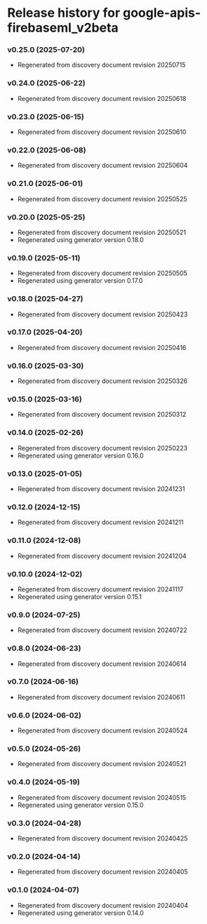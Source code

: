 # Release history for google-apis-firebaseml_v2beta

### v0.25.0 (2025-07-20)

* Regenerated from discovery document revision 20250715

### v0.24.0 (2025-06-22)

* Regenerated from discovery document revision 20250618

### v0.23.0 (2025-06-15)

* Regenerated from discovery document revision 20250610

### v0.22.0 (2025-06-08)

* Regenerated from discovery document revision 20250604

### v0.21.0 (2025-06-01)

* Regenerated from discovery document revision 20250525

### v0.20.0 (2025-05-25)

* Regenerated from discovery document revision 20250521
* Regenerated using generator version 0.18.0

### v0.19.0 (2025-05-11)

* Regenerated from discovery document revision 20250505
* Regenerated using generator version 0.17.0

### v0.18.0 (2025-04-27)

* Regenerated from discovery document revision 20250423

### v0.17.0 (2025-04-20)

* Regenerated from discovery document revision 20250416

### v0.16.0 (2025-03-30)

* Regenerated from discovery document revision 20250326

### v0.15.0 (2025-03-16)

* Regenerated from discovery document revision 20250312

### v0.14.0 (2025-02-26)

* Regenerated from discovery document revision 20250223
* Regenerated using generator version 0.16.0

### v0.13.0 (2025-01-05)

* Regenerated from discovery document revision 20241231

### v0.12.0 (2024-12-15)

* Regenerated from discovery document revision 20241211

### v0.11.0 (2024-12-08)

* Regenerated from discovery document revision 20241204

### v0.10.0 (2024-12-02)

* Regenerated from discovery document revision 20241117
* Regenerated using generator version 0.15.1

### v0.9.0 (2024-07-25)

* Regenerated from discovery document revision 20240722

### v0.8.0 (2024-06-23)

* Regenerated from discovery document revision 20240614

### v0.7.0 (2024-06-16)

* Regenerated from discovery document revision 20240611

### v0.6.0 (2024-06-02)

* Regenerated from discovery document revision 20240524

### v0.5.0 (2024-05-26)

* Regenerated from discovery document revision 20240521

### v0.4.0 (2024-05-19)

* Regenerated from discovery document revision 20240515
* Regenerated using generator version 0.15.0

### v0.3.0 (2024-04-28)

* Regenerated from discovery document revision 20240425

### v0.2.0 (2024-04-14)

* Regenerated from discovery document revision 20240405

### v0.1.0 (2024-04-07)

* Regenerated from discovery document revision 20240404
* Regenerated using generator version 0.14.0

